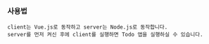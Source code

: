 ### 사용법



```
client는 Vue.js로 동작하고 server는 Node.js로 동작합니다. 
server를 먼저 켜신 후에 client를 실행하면 Todo 앱을 실행하실 수 있습니다.
```



